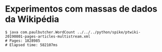 # Experimentos com massas de dados da Wikipédia

```
$ java com.paulbutcher.WordCount ../../../python/spike/ptwiki-20190801-pages-articles-multistream.xml 
# Pages: 1828985
# Elapsed time: 582107ms
```

